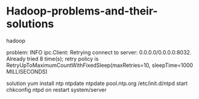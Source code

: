 # Hadoop-problems-and-their-solutions
hadoop

problem:
INFO ipc.Client: Retrying connect to server: 0.0.0.0/0.0.0.0:8032. Already tried 8 time(s); retry policy is RetryUpToMaximumCountWithFixedSleep(maxRetries=10, sleepTime=1000 MILLISECONDS)

solution
yum install ntp ntpdate
ntpdate pool.ntp.org
/etc/init.d/ntpd start
chkconfig ntpd on
restart system/server
